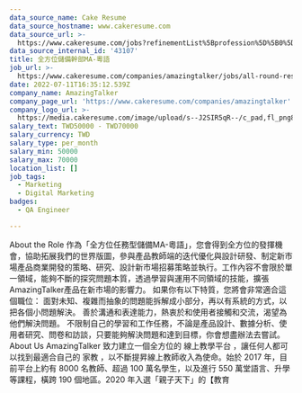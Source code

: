 ```yaml
---
data_source_name: Cake Resume
data_source_hostname: www.cakeresume.com
data_source_url: >-
  https://www.cakeresume.com/jobs?refinementList%5Bprofession%5D%5B0%5D=engineering_qa-engineer&refinementList%5Bsalary_type%5D=per_month&refinementList%5Bsalary_currency%5D=TWD&range%5Bsalary_range%5D%5Bmax%5D=600000
data_source_internal_id: '43107'
title: 全方位儲備幹部MA-粵語
job_url: >-
  https://www.cakeresume.com/companies/amazingtalker/jobs/all-round-reserve-cadre-ma-cantonese
date: 2022-07-11T16:35:12.539Z
company_name: AmazingTalker
company_page_url: 'https://www.cakeresume.com/companies/amazingtalker'
company_logo_url: >-
  https://media.cakeresume.com/image/upload/s--J2SIR5qR--/c_pad,fl_png8,h_200,w_200/v1631641971/kifa19wruvkuxf8qm37i.png
salary_text: TWD50000 - TWD70000
salary_currency: TWD
salary_type: per_month
salary_min: 50000
salary_max: 70000
location_list: []
job_tags:
  - Marketing
  - Digital Marketing
badges:
  - QA Engineer

---
```


About the Role 作為「全方位任務型儲備MA-粵語」，您會得到全方位的發揮機會，協助拓展我們的世界版圖，參與產品教師端的迭代優化與設計研發、制定新市場產品商業開發的策略、研究、設計新市場招募策略並執行。工作內容不會限於單一領域，能夠不斷的探究問題本質，透過學習與運用不同領域的技能，擴張AmazingTalker產品在新市場的影響力。 如果你有以下特質，您將會非常適合這個職位： 面對未知、複雜而抽象的問題能拆解成小部分，再以有系統的方式，以把各個小問題解決。 善於溝通和表達能力，熱衷於和使用者接觸和交流，渴望為他們解決問題。 不限制自己的學習和工作任務，不論是產品設計、數據分析、使用者研究、問卷和訪談，只要能夠解決問題和達到目標，你會想盡辦法去嘗試。 About Us AmazingTalker 致力建立一個全方位的 線上教學平台 ，讓任何人都可以找到最適合自己的 家教 ，以不斷提昇線上教師收入為使命。始於 2017 年，目前平台上約有 8000 名教師、超過 100 萬名學生，以及進行 550 萬堂語言、升學等課程，橫跨 190 個地區。2020 年入選「親子天下」的【教育